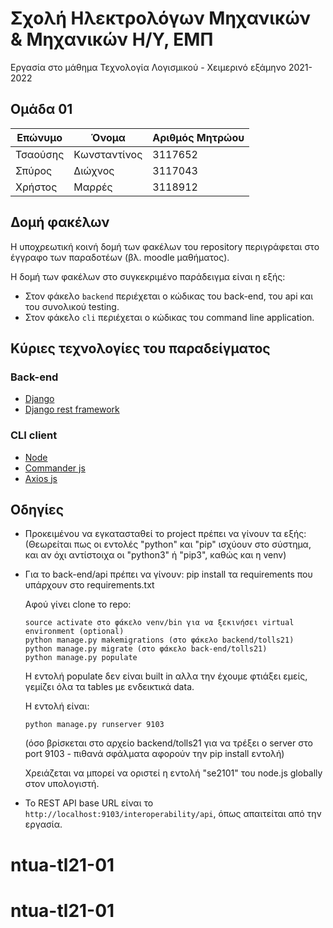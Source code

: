 # Σχολή Ηλεκτρολόγων Μηχανικών & Μηχανικών Η/Υ, ΕΜΠ

Εργασία στο μάθημα Τεχνολογία Λογισμικού - Χειμερινό εξάμηνο 2021-2022

## Ομάδα 01

| Επώνυμο             | Όνομα        | Αριθμός Μητρώου |
|---------------------|--------------|-----------------|
| Τσαούσης            | Κωνσταντίνος |   3117652       |
| Σπύρος              |  Διώχνος     |   3117043       |
| Χρήστος               | Μαρρές      |   3118912       |

## Δομή φακέλων

Η υποχρεωτική κοινή δομή των φακέλων του repository περιγράφεται στο έγγραφο των παραδοτέων (βλ. moodle μαθήματος). 

Η δομή των φακέλων στο συγκεκριμένο παράδειγμα είναι η εξής:

* Στον φάκελο `backend` περιέχεται ο κώδικας του back-end, του api και του συνολικού testing.
* Στον φάκελο `cli` περιέχεται ο κώδικας του command line application.


## Κύριες τεχνολογίες του παραδείγματος


### Back-end

* [Django](https://www.djangoproject.com/)
* [Django rest framework](https://www.django-rest-framework.org/)

### CLI client

* [Node](https://nodejs.org/en/)
* [Commander js](https://www.npmjs.com/package/commander)
* [Axios js](https://www.npmjs.com/package/axios)

## Oδηγίες



*	Προκειμένου να εγκατασταθεί το project πρέπει να γίνουν τα εξής: (Θεωρείται πως οι εντολές "python" και "pip" ισχύουν στο σύστημα, και αν όχι αντίστοιχα οι "python3" ή "pip3", καθώς και η venv)

*	Για το back-end/api πρέπει να γίνουν: pip install τα requirements που υπάρχουν στο requirements.txt

	Αφού γίνει clone το repo:

	```
	source activate στο φάκελο venv/bin για να ξεκινήσει virtual environment (optional) 
	python manage.py makemigrations (στο φάκελο backend/tolls21) 
	python manage.py migrate (στο φάκελο back-end/tolls21) 
	python manage.py populate
	``` 
	Η εντολή populate δεν είναι built in αλλα την έχουμε φτιάξει εμείς, γεμίζει όλα τα tables με ενδεικτικά data.
	
	Η εντολή είναι:
	
	```
	python manage.py runserver 9103 
	```
	(όσο βρίσκεται στο αρχείο backend/tolls21 για να τρέξει ο server στο port 9103 - πιθανά σφάλματα αφορούν την pip install εντολή)

	Χρειάζεται να μπορεί να οριστεί η εντολή "se2101" του node.js globally στον υπολογιστή.




* Το REST API base URL είναι το `http://localhost:9103/interoperability/api`, όπως απαιτείται από την εργασία. 


# ntua-tl21-01
# ntua-tl21-01
